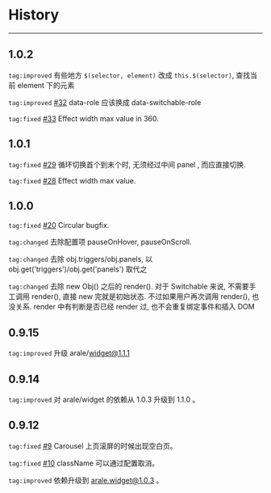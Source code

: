 # History

---

## 1.0.2

`tag:improved` 有些地方 `$(selector, element)` 改成 `this.$(selector)`, 查找当前 element 下的元素

`tag:improved` [#32](https://github.com/aralejs/switchable/issues/32) data-role 应该换成 data-switchable-role

`tag:fixed` [#33](https://github.com/aralejs/switchable/issues/33) Effect width max value in 360.

## 1.0.1

`tag:fixed` [#29](https://github.com/aralejs/switchable/issues/29) 循环切换首个到末个时, 无须经过中间 panel , 而应直接切换.

`tag:fixed` [#28](https://github.com/aralejs/switchable/issues/28) Effect width max value.

## 1.0.0

`tag:fixed` [#20](https://github.com/aralejs/switchable/issues/20) Circular bugfix.

`tag:changed` 去除配置项 pauseOnHover, pauseOnScroll.

`tag:changed` 去除 obj.triggers/obj.panels, 以 obj.get('triggers')/obj.get('panels') 取代之

`tag:changed` 去除 new Obj() 之后的 render(). 对于 Switchable 来说, 不需要手工调用 render(), 直接 new 完就是初始状态.
不过如果用户再次调用 render(), 也没关系. render 中有判断是否已经 render 过, 也不会重复绑定事件和插入 DOM

## 0.9.15

`tag:improved` 升级 arale/widget@1.1.1

## 0.9.14

`tag:improved` 对 arale/widget 的依赖从 1.0.3 升级到 1.1.0 。

## 0.9.12

`tag:fixed` [#9](https://github.com/aralejs/switchable/issues/9) Carousel 上页滚屏的时候出现空白页。

`tag:fixed` [#10](https://github.com/aralejs/switchable/issues/10) className 可以通过配置取消。

`tag:improved` 依赖升级到 arale.widget@1.0.3 。

